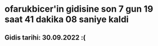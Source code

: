 # ofarukbicer'in gidisine son 7 gun 19 saat 41 dakika 08 saniye kaldi

## Gidis tarihi: 30.09.2022 :(